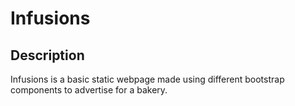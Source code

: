 # Infusions

## Description
Infusions is a basic static webpage made using different bootstrap components to advertise for a bakery.

